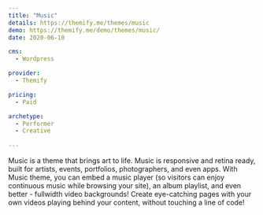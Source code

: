 ```yaml
---
title: "Music"
details: https://themify.me/themes/music
demo: https://themify.me/demo/themes/music/
date: 2020-06-10

cms: 
  - Wordpress

provider: 
  - Themify

pricing:
  - Paid

archetype:
  - Performer
  - Creative
  
---
```


Music is a theme that brings art to life. Music is responsive and retina ready, built for artists, events, portfolios, photographers, and even apps. With Music theme, you can embed a music player (so visitors can enjoy continuous music while browsing your site), an album playlist, and even better - fullwidth video backgrounds! Create eye-catching pages with your own videos playing behind your content, without touching a line of code!